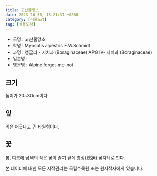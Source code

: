 ```yaml
---
title: 고산물망초
date: 2023-10-30, 18:21:31 +0800
category: [식물도감]
tag: [식물도감]
---
```




- 국명 : 고산물망초
- 학명 : Myosotis alpestris F.W.Schmidt
- 과명 : 앵글러 - 지치과 (Boraginaceae) APG Ⅳ- 지치과 (Boraginaceae)
- 일본명 : 
- 영문명 : Alpine forget-me-not


## 크기
높이가 20~30cm이다.
## 잎
잎은 어긋나고 긴 타원형이다.
## 꽃
봄, 여름에 남색의 작은 꽃이 줄기 끝에 총상(總狀) 꽃차례로 핀다.






본 데이터에 대한 모든 저작권리는 국립수목원 또는 원저작자에게 있습니다.
